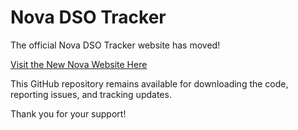 # Nova DSO Tracker

The official Nova DSO Tracker website has moved!

[Visit the New Nova Website Here](https://nova-tracker.com)

This GitHub repository remains available for downloading the code, reporting issues, and tracking updates.

Thank you for your support!
